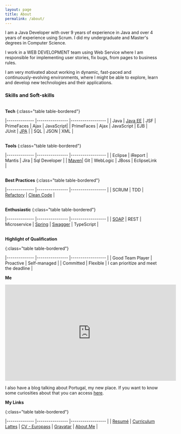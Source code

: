 ```yaml
---
layout: page
title: About
permalink: /about/
---
```


I am a Java Developer with over 9 years of experience in Java and over 4 years of experience using Scrum. I did my undergraduate and Master's degrees in Computer Science.

I work in a WEB DEVELOPMENT team using Web Service where I am responsible for implementing user stories, fix bugs, from pages to business rules.

I am very motivated about working in dynamic, fast-paced and continuously-evolving environments, where I might be able to explore, learn and develop new technologies and their applications.

<h3>Skills and Soft-skills</h3>

<br/><b>Tech</b>
{:class="table table-bordered"}

|-------------- |----------------   |------------------ |
| Java | [Java EE](https://biaintech.wordpress.com/2018/08/15/javaee/)  | JSF | PrimeFaces | Ajax | JavaScript|
| PrimeFaces | Ajax | JavaScript | EJB     | JUnit     | [JPA](https://biaintech.wordpress.com/2018/09/04/jpa/) |
| SQL     |  JSON    |   XML  |

<br/><b>Tools</b>
{:class="table table-bordered"}

|-------------- |----------------   |------------------ |
| Eclipse | iReport  | Mantis | Jira | Sql Developer |
| [Maven](https://biaintech.wordpress.com/2018/11/14/maven/)| Git | WebLogic | JBoss | EclipseLink     |

<br/><b>Best Practices</b>
{:class="table table-bordered"}

|-------------- |----------------   |------------------ |
| SCRUM | TDD  | [Refactory](https://biaintech.wordpress.com/2018/09/18/s-o-l-i-d-principles/) | [Clean Code](https://biaintech.wordpress.com/2018/09/12/clean-code/) |

<br/><b>Enthusiastic</b>
{:class="table table-bordered"}

|-------------- |----------------   |------------------ |
| [SOAP](https://biaintech.wordpress.com/2019/05/01/ws-soap/) | REST | Microservice  | [Spring](https://biaintech.wordpress.com/2018/11/25/spring-ecosystem/) | [Swagger](https://biaintech.wordpress.com/2018/08/15/swagger/) | TypeScript |

<br/><b>Highlight of Qualification</b>

{:class="table table-bordered"}

|-------------- |----------------   |------------------ |
| Good Team Player          | Proactive             | Self-managed   |
| Committed     | Flexible     | I can prioritize and meet the deadline    |


<b>Me</b>
<iframe width="560" height="315" src="https://www.youtube.com/embed/nnzLFoXY7Mc" frameborder="0" allow="accelerometer; autoplay; encrypted-media; gyroscope; picture-in-picture" allowfullscreen></iframe>

I also have a blog talking about Portugal, my new place. If you want to know some curiosities about that you can access [here](https://biaintech.wordpress.com/category/portugal/).

<b>My Links</b>

{:class="table table-bordered"}

|-------------- |----------------   |------------------ |
| [Resumé](https://docs.google.com/document/d/1CUdn7kem-nT5xuB3Fi9kSNt3LK8hlu2Fh3A9jhSCmXU/edit?usp=sharing) | [Curriculum Lattes](http://lattes.cnpq.br/7549888781032556) | [CV - Europass](https://drive.google.com/open?id=1Mwl2Z1Pt7DU1a7Lj6xQV57hc-l39lKcD) | [Gravatar](https://pt.gravatar.com/biafreire2611)   | [About.Me](https://about.me/fabianafreiredearaujo)  |


[jekyll-organization]: https://github.com/jekyll
